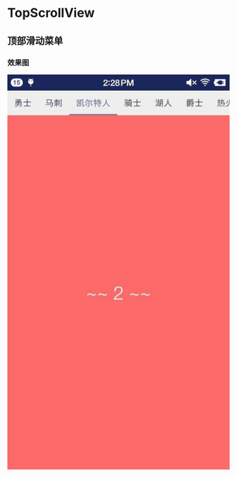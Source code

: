 # TopScrollView
## 顶部滑动菜单
### 效果图
![效果图](https://github.com/QQzs/Image/blob/master/TopScrollView/show.gif)
